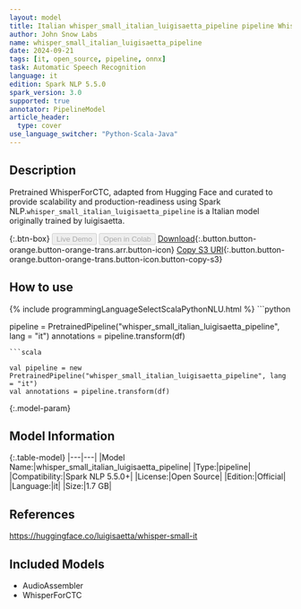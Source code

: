 ```yaml
---
layout: model
title: Italian whisper_small_italian_luigisaetta_pipeline pipeline WhisperForCTC from luigisaetta
author: John Snow Labs
name: whisper_small_italian_luigisaetta_pipeline
date: 2024-09-21
tags: [it, open_source, pipeline, onnx]
task: Automatic Speech Recognition
language: it
edition: Spark NLP 5.5.0
spark_version: 3.0
supported: true
annotator: PipelineModel
article_header:
  type: cover
use_language_switcher: "Python-Scala-Java"
---
```


## Description

Pretrained WhisperForCTC, adapted from Hugging Face and curated to provide scalability and production-readiness using Spark NLP.`whisper_small_italian_luigisaetta_pipeline` is a Italian model originally trained by luigisaetta.

{:.btn-box}
<button class="button button-orange" disabled>Live Demo</button>
<button class="button button-orange" disabled>Open in Colab</button>
[Download](https://s3.amazonaws.com/auxdata.johnsnowlabs.com/public/models/whisper_small_italian_luigisaetta_pipeline_it_5.5.0_3.0_1726909351045.zip){:.button.button-orange.button-orange-trans.arr.button-icon}
[Copy S3 URI](s3://auxdata.johnsnowlabs.com/public/models/whisper_small_italian_luigisaetta_pipeline_it_5.5.0_3.0_1726909351045.zip){:.button.button-orange.button-orange-trans.button-icon.button-copy-s3}

## How to use



<div class="tabs-box" markdown="1">
{% include programmingLanguageSelectScalaPythonNLU.html %}
```python

pipeline = PretrainedPipeline("whisper_small_italian_luigisaetta_pipeline", lang = "it")
annotations =  pipeline.transform(df)   

```
```scala

val pipeline = new PretrainedPipeline("whisper_small_italian_luigisaetta_pipeline", lang = "it")
val annotations = pipeline.transform(df)

```
</div>

{:.model-param}
## Model Information

{:.table-model}
|---|---|
|Model Name:|whisper_small_italian_luigisaetta_pipeline|
|Type:|pipeline|
|Compatibility:|Spark NLP 5.5.0+|
|License:|Open Source|
|Edition:|Official|
|Language:|it|
|Size:|1.7 GB|

## References

https://huggingface.co/luigisaetta/whisper-small-it

## Included Models

- AudioAssembler
- WhisperForCTC